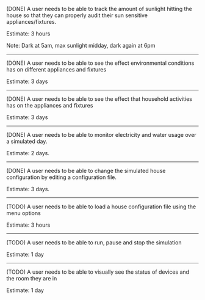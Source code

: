 (DONE)
A user needs to be able to track the amount of sunlight hitting the house so that they can properly audit their sun sensitive appliances/fixtures.

Estimate: 3 hours

Note: Dark at 5am, max sunlight midday, dark again at 6pm

------------------------

(DONE)
A user needs to be able to see the effect environmental conditions has on different appliances and fixtures

Estimate: 3 days

-------------------------

(DONE) 
A user needs to be able to see the effect that household activities has on the appliances and fixtures

Estimate: 3 days

-------------------------

(DONE)
A user needs to be able to monitor electricity and water usage over a simulated day.

Estimate: 2 days.

-------------------------

(DONE)
A user needs to be able to change the simulated house configuration by editing a configuration file.

Estimate: 3 days.

-------------------------

(TODO)
A user needs to be able to load a house configuration file using the menu options

Estimate: 3 hours

-------------------------

(TODO) 
A user needs to be able to run, pause and stop the simulation

Estimate: 1 day

------------------------

(TODO) 
A user needs to be able to visually see the status of devices and the room they are in

Estimate: 1 day
